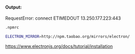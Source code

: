#### Output:

RequestError: connect ETIMEDOUT 13.250.177.223:443

```bash
.npmrc

ELECTRON_MIRROR=http://npm.taobao.org/mirrors/electron/
```

https://www.electronjs.org/docs/tutorial/installation